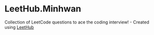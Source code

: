 # LeetHub.Minhwan
Collection of LeetCode questions to ace the coding interview! - Created using [LeetHub](https://github.com/QasimWani/LeetHub)
